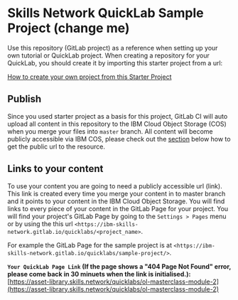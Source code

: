 # Skills Network QuickLab Sample Project (**change me**)

Use this repository (GitLab project) as a reference when setting up your own tutorial or QuickLab project. When creating a repository for your QuickLab, you should create it by importing this starter project from a url:

[How to create your own project from this Starter Project](https://gph.is/g/aRWVMAJ)


## Publish

Since you used starter project as a basis for this project, GitLab CI will auto upload all content in this repository to the IBM Cloud Object Storage (COS) when you merge your files into `master` branch. All content will become publicly accessible via IBM COS, please check out the [section](#section) below how to get the public url to the resource.

## Links to your content

To use your content you are going to need a publicly accessible url (link). This link is created every time you merge your content in to master branch and it points to your content in the IBM Cloud Object Storage. You will find links to every piece of your content in the GitLab Page for your project. You will find your project's GitLab Page by going to the `Settings > Pages` menu or by using the this url  `<https://ibm-skills-network.gitlab.io/quicklabs/<project_name>`.

For example the GitLab Page for the sample project is at `<https://ibm-skills-network.gitlab.io/quicklabs/sample-project/>`.

**`Your QuickLab Page Link` (If the page shows a "404 Page Not Found" error, please come back in 30 minuets when the link is initialised.):** [https://asset-library.skills.network/quicklabs/ol-masterclass-module-2](https://asset-library.skills.network/quicklabs/ol-masterclass-module-2)